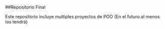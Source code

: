 ##Repositorio Final

Este repositorio incluye multiples proyectos
de POO (En el futuro al menos los tendrá)